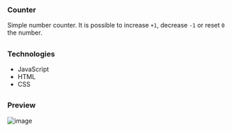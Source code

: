 ### Counter

Simple number counter. It is possible to increase <code>+1</code>, decrease <code>-1</code> or reset <code>0</code> the number.

##

### Technologies
- JavaScript
- HTML
- CSS

##

### Preview

![image](https://github.com/LucasGPrudente/javascript_mini_projects/assets/165199182/d6ae8f25-efd6-4e2b-ae74-bbfe9b0818d2)
